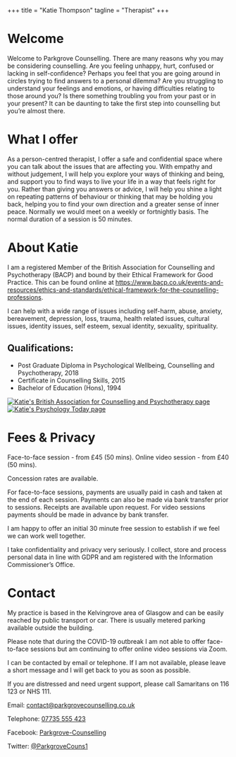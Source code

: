 +++
title = "Katie Thompson"
tagline = "Therapist"
+++

# Welcome

Welcome to Parkgrove Counselling. There are many reasons why you may be considering counselling. Are you feeling unhappy, hurt, confused or lacking in self-confidence? Perhaps you feel that you are going around in circles trying to find answers to a personal dilemma? Are you struggling to understand your feelings and emotions, or having difficulties relating to those around you? Is there something troubling you from your past or in your present? It can be daunting to take the first step into counselling but you’re almost there.

# What I offer

As a person-centred therapist, I offer a safe and confidential space where you can talk about the issues that are affecting you. With empathy and without judgement, I will help you explore your ways of thinking and being, and support you to find ways to live your life in a way that feels right for you. Rather than giving you answers or advice, I will help you shine a light on repeating patterns of behaviour or thinking that may be holding you back, helping you to find your own direction and a greater sense of inner peace. Normally we would meet on a weekly or fortnightly basis. The normal duration of a session is 50 minutes.

# About Katie

I am a registered Member of the British Association for Counselling and Psychotherapy (BACP) and bound by their Ethical Framework for Good Practice. This can be found online at https://www.bacp.co.uk/events-and-resources/ethics-and-standards/ethical-framework-for-the-counselling-professions.

I can help with a wide range of issues including self-harm, abuse, anxiety, bereavement, depression, loss, trauma, health related issues, cultural issues, identity issues, self esteem, sexual identity, sexuality, spirituality.

## Qualifications:
- Post Graduate Diploma in Psychological Wellbeing, Counselling and Psychotherapy, 2018
- Certificate in Counselling Skills, 2015
- Bachelor of Education (Hons), 1994

[![Katie's British Association for Counselling and Psychotherapy page](images/BACP-Logo.png "BACP Logo")](https://www.bacp.co.uk/profile/70a6189d-5390-e711-80e8-3863bb349ac0/Therapist)
[![Katie's Psychology Today page](images/psychologytoday.png "Psychology Today Logo")](https://www.psychologytoday.com/gb/counselling/katie-thompson-glasgow-sct/490057)


# Fees & Privacy

Face-to-face session - from £45 (50 mins).
Online video session - from £40 (50 mins).

Concession rates are available.

For face-to-face sessions, payments are usually paid in cash and taken at the end of each session. Payments can also be made via bank transfer prior to sessions. Receipts are available upon request.
For video sessions payments should be made in advance by bank transfer.

I am happy to offer an initial 30 minute free session to establish if we feel we can work well together.

I take confidentiality and privacy very seriously. I collect, store and process personal data in line with GDPR and am registered with the Information Commissioner’s Office.

# Contact

My practice is based in the Kelvingrove area of Glasgow and can be easily reached by public transport or car. There is usually metered parking available outside the building.

Please note that during the COVID-19 outbreak I am not able to offer face-to-face sessions but am continuing to offer online video sessions via Zoom.

I can be contacted by email or telephone. If I am not available, please leave a short message and I will get back to you as soon as possible.

If you are distressed and need urgent support, please call Samaritans on 116 123 or NHS 111.

Email:
contact@parkgrovecounselling.co.uk

Telephone:
[07735 555 423](tel:07735-555-423)

Facebook:
[Parkgrove-Counselling](https://www.facebook.com/pg/Parkgrove-Counselling-103327447780908/services)

Twitter:
[@ParkgroveCouns1](https://twitter.com/ParkgroveCouns1)
